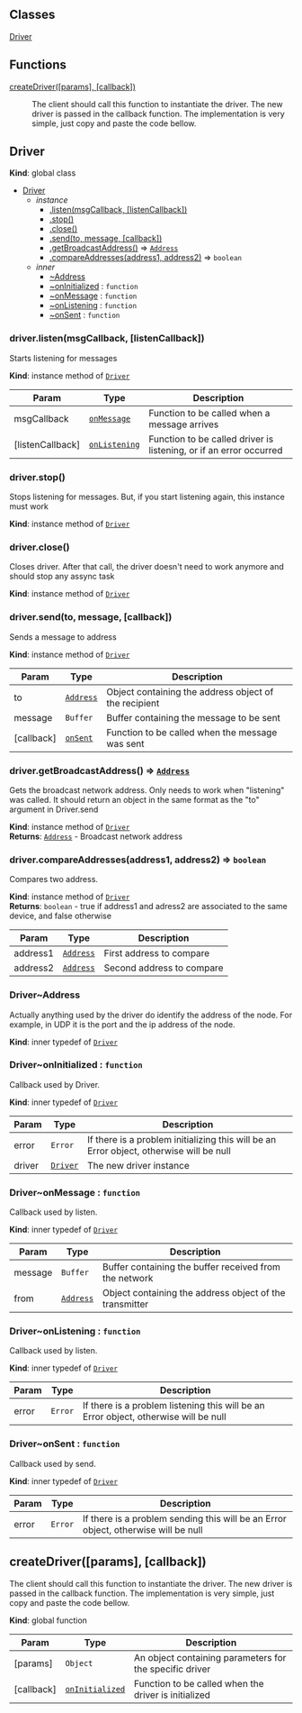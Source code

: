 ## Classes

<dl>
<dt><a href="#Driver">Driver</a></dt>
<dd></dd>
</dl>

## Functions

<dl>
<dt><a href="#createDriver">createDriver([params], [callback])</a></dt>
<dd><p>The client should call this function to instantiate the driver. The new driver is passed in the callback function.
    The implementation is very simple, just copy and paste the code bellow.</p>
</dd>
</dl>

<a name="Driver"></a>

## Driver
**Kind**: global class  

* [Driver](#Driver)
    * _instance_
        * [.listen(msgCallback, [listenCallback])](#Driver+listen)
        * [.stop()](#Driver+stop)
        * [.close()](#Driver+close)
        * [.send(to, message, [callback])](#Driver+send)
        * [.getBroadcastAddress()](#Driver+getBroadcastAddress) ⇒ <code>[Address](#Driver..Address)</code>
        * [.compareAddresses(address1, address2)](#Driver+compareAddresses) ⇒ <code>boolean</code>
    * _inner_
        * [~Address](#Driver..Address)
        * [~onInitialized](#Driver..onInitialized) : <code>function</code>
        * [~onMessage](#Driver..onMessage) : <code>function</code>
        * [~onListening](#Driver..onListening) : <code>function</code>
        * [~onSent](#Driver..onSent) : <code>function</code>

<a name="Driver+listen"></a>

### driver.listen(msgCallback, [listenCallback])
Starts listening for messages

**Kind**: instance method of <code>[Driver](#Driver)</code>  

| Param | Type | Description |
| --- | --- | --- |
| msgCallback | <code>[onMessage](#Driver..onMessage)</code> | Function to be called when a message arrives |
| [listenCallback] | <code>[onListening](#Driver..onListening)</code> | Function to be called driver is listening, or if an error occurred |

<a name="Driver+stop"></a>

### driver.stop()
Stops listening for messages. But, if you start listening again, this instance must work

**Kind**: instance method of <code>[Driver](#Driver)</code>  
<a name="Driver+close"></a>

### driver.close()
Closes driver. After that call, the driver doesn't need to work anymore and should stop any assync task

**Kind**: instance method of <code>[Driver](#Driver)</code>  
<a name="Driver+send"></a>

### driver.send(to, message, [callback])
Sends a message to address

**Kind**: instance method of <code>[Driver](#Driver)</code>  

| Param | Type | Description |
| --- | --- | --- |
| to | <code>[Address](#Driver..Address)</code> | Object containing the address object of the recipient |
| message | <code>Buffer</code> | Buffer containing the message to be sent |
| [callback] | <code>[onSent](#Driver..onSent)</code> | Function to be called when the message was sent |

<a name="Driver+getBroadcastAddress"></a>

### driver.getBroadcastAddress() ⇒ <code>[Address](#Driver..Address)</code>
Gets the broadcast network address. Only needs to work when "listening" was called.
    It should return an object in the same format as the "to" argument in Driver.send

**Kind**: instance method of <code>[Driver](#Driver)</code>  
**Returns**: <code>[Address](#Driver..Address)</code> - Broadcast network address  
<a name="Driver+compareAddresses"></a>

### driver.compareAddresses(address1, address2) ⇒ <code>boolean</code>
Compares two address.

**Kind**: instance method of <code>[Driver](#Driver)</code>  
**Returns**: <code>boolean</code> - true if address1 and adress2 are associated to the same device, and false otherwise  

| Param | Type | Description |
| --- | --- | --- |
| address1 | <code>[Address](#Driver..Address)</code> | First address to compare |
| address2 | <code>[Address](#Driver..Address)</code> | Second address to compare |

<a name="Driver..Address"></a>

### Driver~Address
Actually anything used by the driver do identify the address of
    the node. For example, in UDP it is the port and the ip address of the node.

**Kind**: inner typedef of <code>[Driver](#Driver)</code>  
<a name="Driver..onInitialized"></a>

### Driver~onInitialized : <code>function</code>
Callback used by Driver.

**Kind**: inner typedef of <code>[Driver](#Driver)</code>  

| Param | Type | Description |
| --- | --- | --- |
| error | <code>Error</code> | If there is a problem initializing this will be an Error object, otherwise will be null |
| driver | <code>[Driver](#Driver)</code> | The new driver instance |

<a name="Driver..onMessage"></a>

### Driver~onMessage : <code>function</code>
Callback used by listen.

**Kind**: inner typedef of <code>[Driver](#Driver)</code>  

| Param | Type | Description |
| --- | --- | --- |
| message | <code>Buffer</code> | Buffer containing the buffer received from the network |
| from | <code>[Address](#Driver..Address)</code> | Object containing the address object of the transmitter |

<a name="Driver..onListening"></a>

### Driver~onListening : <code>function</code>
Callback used by listen.

**Kind**: inner typedef of <code>[Driver](#Driver)</code>  

| Param | Type | Description |
| --- | --- | --- |
| error | <code>Error</code> | If there is a problem listening this will be an Error object, otherwise will be null |

<a name="Driver..onSent"></a>

### Driver~onSent : <code>function</code>
Callback used by send.

**Kind**: inner typedef of <code>[Driver](#Driver)</code>  

| Param | Type | Description |
| --- | --- | --- |
| error | <code>Error</code> | If there is a problem sending this will be an Error object, otherwise will be null |

<a name="createDriver"></a>

## createDriver([params], [callback])
The client should call this function to instantiate the driver. The new driver is passed in the callback function.
    The implementation is very simple, just copy and paste the code bellow.

**Kind**: global function  

| Param | Type | Description |
| --- | --- | --- |
| [params] | <code>Object</code> | An object containing parameters for the specific driver |
| [callback] | <code>[onInitialized](#Driver..onInitialized)</code> | Function to be called when the driver is initialized |

